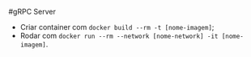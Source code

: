 #gRPC Server

-   Criar container com `docker build --rm -t [nome-imagem]`;
-   Rodar com `docker run --rm --network [nome-network] -it [nome-imagem]`.
